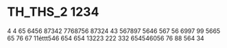 # TH_THS_2 1234
4
4
65
6456
87342
7768756
87324
43
567897
5646
567
56
6997
99
5665
65
76
67
11ẻttt546
654
654
13223
222
332
654546056
76
88
564
34

